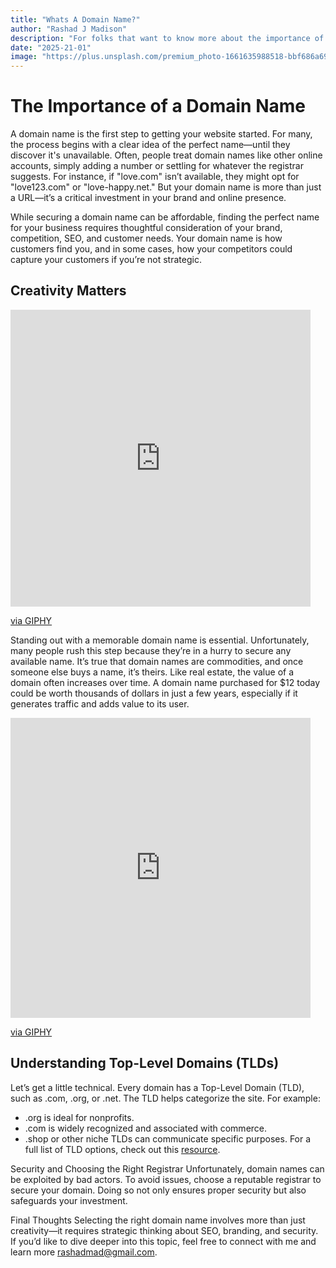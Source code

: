 ```yaml
---
title: "Whats A Domain Name?"
author: "Rashad J Madison"
description: "For folks that want to know more about the importance of a domain name"
date: "2025-21-01"
image: "https://plus.unsplash.com/premium_photo-1661635988518-bbf686a69d39?q=80&w=4140&auto=format&fit=crop&ixlib=rb-4.0.3&ixid=M3wxMjA3fDB8MHxwaG90by1wYWdlfHx8fGVufDB8fHx8fA%3D%3D"
---
```


# The Importance of a Domain Name
A domain name is the first step to getting your website started. For many, the process begins with a clear idea of the perfect name—until they discover it's unavailable. Often, people treat domain names like other online accounts, simply adding a number or settling for whatever the registrar suggests. For instance, if "love.com" isn’t available, they might opt for "love123.com" or "love-happy.net." But your domain name is more than just a URL—it’s a critical investment in your brand and online presence.

While securing a domain name can be affordable, finding the perfect name for your business requires thoughtful consideration of your brand, competition, SEO, and customer needs. Your domain name is how customers find you, and in some cases, how your competitors could capture your customers if you’re not strategic.

## Creativity Matters
<iframe src="https://giphy.com/embed/ZtOa0Ko8WYoHtVIwnK" width="480" height="475" style="" frameBorder="0" class="giphy-embed" allowFullScreen></iframe><p><a href="https://giphy.com/gifs/babybluecat-cocofofo-think-outside-the-box-ZtOa0Ko8WYoHtVIwnK">via GIPHY</a></p><p><a href="https://giphy.com/gifs/television-90s-XjGC8GC1Y8ILe"></a></p>

Standing out with a memorable domain name is essential. Unfortunately, many people rush this step because they’re in a hurry to secure any available name. It’s true that domain names are commodities, and once someone else buys a name, it’s theirs. Like real estate, the value of a domain often increases over time. A domain name purchased for $12 today could be worth thousands of dollars in just a few years, especially if it generates traffic and adds value to its user.

<iframe src="https://giphy.com/embed/7oIn6Khh0sF3r4qQdW" width="480" height="480" style="" frameBorder="0" class="giphy-embed" allowFullScreen></iframe><p><a href="https://giphy.com/gifs/JustStartInvesting-7oIn6Khh0sF3r4qQdW">via GIPHY</a></p>

## Understanding Top-Level Domains (TLDs)

Let’s get a little technical. Every domain has a Top-Level Domain (TLD), such as .com, .org, or .net. The TLD helps categorize the site. For example:

- .org is ideal for nonprofits.
- .com is widely recognized and associated with commerce.
- .shop or other niche TLDs can communicate specific purposes.
For a full list of TLD options, check out this [resource](https://en.wikipedia.org/wiki/List_of_Internet_top-level_domains).

Security and Choosing the Right Registrar
Unfortunately, domain names can be exploited by bad actors. To avoid issues, choose a reputable registrar to secure your domain. Doing so not only ensures proper security but also safeguards your investment.

Final Thoughts
Selecting the right domain name involves more than just creativity—it requires strategic thinking about SEO, branding, and security. If you’d like to dive deeper into this topic, feel free to connect with me and learn more [rashadmad@gmail.com]().
